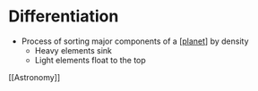 # Differentiation

- Process of sorting major components of a [[planet]] by density
  - Heavy elements sink
  - Light elements float to the top

[[Astronomy]]

[//begin]: # "Autogenerated link references for markdown compatibility"
[planet]: planet "Planet"
[//end]: # "Autogenerated link references"